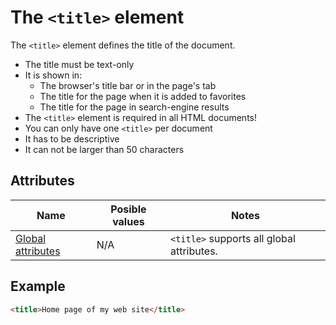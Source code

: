 # The `<title>` element
The `<title>` element defines the title of the document.

- The title must be text-only
- It is shown in:
    - The browser's title bar or in the page's tab
    - The title for the page when it is added to favorites
    - The title for the page in search-engine results
- The `<title>` element is required in all HTML documents!
- You can only have one `<title>` per document
- It has to be descriptive
- It can not be larger than 50 characters

## Attributes
| Name | Posible values | Notes |
|-|-|-|
| [Global attributes](../first-steps/global-attributes.md) | N/A | `<title>` supports all global attributes. |

## Example
```html
<title>Home page of my web site</title>
```